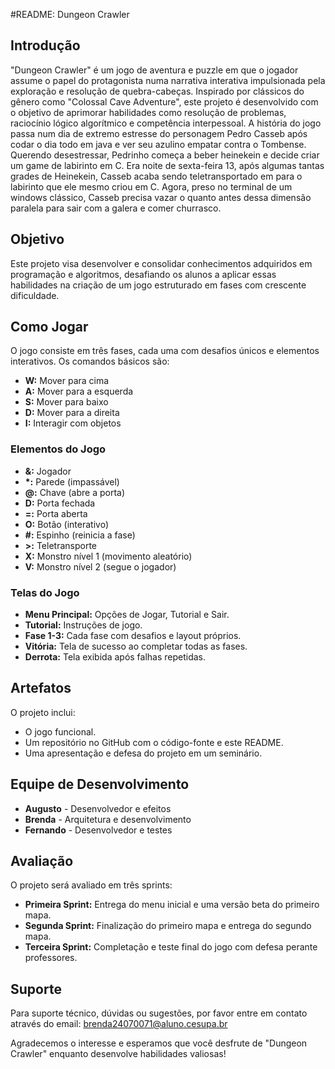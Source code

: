 #README: Dungeon Crawler

## Introdução
"Dungeon Crawler" é um jogo de aventura e puzzle em que o jogador assume o papel do protagonista numa narrativa interativa impulsionada pela exploração e resolução de quebra-cabeças. Inspirado por clássicos do gênero como "Colossal Cave Adventure", este projeto é desenvolvido com o objetivo de aprimorar habilidades como resolução de problemas, raciocínio lógico algorítmico e competência interpessoal. A história do jogo passa num dia de extremo estresse do personagem Pedro Casseb após codar o dia todo em java e ver seu azulino empatar contra o Tombense. Querendo desestressar, Pedrinho começa a beber heinekein e decide criar um game de labirinto em C. Era noite de sexta-feira 13, após algumas tantas grades de Heinekein, Casseb acaba sendo teletransportado em para o labirinto que ele mesmo criou em C. Agora, preso no terminal de um windows clássico, Casseb precisa vazar o quanto antes dessa dimensão paralela para sair com a  galera e comer churrasco.


## Objetivo
Este projeto visa desenvolver e consolidar conhecimentos adquiridos em programação e algoritmos, desafiando os alunos a aplicar essas habilidades na criação de um jogo estruturado em fases com crescente dificuldade.

## Como Jogar
O jogo consiste em três fases, cada uma com desafios únicos e elementos interativos. Os comandos básicos são:
- **W:** Mover para cima
- **A:** Mover para a esquerda
- **S:** Mover para baixo
- **D:** Mover para a direita
- **I:** Interagir com objetos

### Elementos do Jogo
- **&:** Jogador
- **\*:** Parede (impassável)
- **@:** Chave (abre a porta)
- **D:** Porta fechada
- **=:** Porta aberta
- **O:** Botão (interativo)
- **#:** Espinho (reinicia a fase)
- **>:** Teletransporte
- **X:** Monstro nível 1 (movimento aleatório)
- **V:** Monstro nível 2 (segue o jogador)

### Telas do Jogo
- **Menu Principal:** Opções de Jogar, Tutorial e Sair.
- **Tutorial:** Instruções de jogo.
- **Fase 1-3:** Cada fase com desafios e layout próprios.
- **Vitória:** Tela de sucesso ao completar todas as fases.
- **Derrota:** Tela exibida após falhas repetidas.

## Artefatos
O projeto inclui:
- O jogo funcional.
- Um repositório no GitHub com o código-fonte e este README.
- Uma apresentação e defesa do projeto em um seminário.

## Equipe de Desenvolvimento
- **Augusto** - Desenvolvedor e efeitos
- **Brenda** - Arquitetura e desenvolvimento
- **Fernando** - Desenvolvedor e testes

## Avaliação
O projeto será avaliado em três sprints:
- **Primeira Sprint:** Entrega do menu inicial e uma versão beta do primeiro mapa.
- **Segunda Sprint:** Finalização do primeiro mapa e entrega do segundo mapa.
- **Terceira Sprint:** Completação e teste final do jogo com defesa perante professores.

## Suporte
Para suporte técnico, dúvidas ou sugestões, por favor entre em contato através do email: brenda24070071@aluno.cesupa.br

Agradecemos o interesse e esperamos que você desfrute de "Dungeon Crawler" enquanto desenvolve habilidades valiosas!

